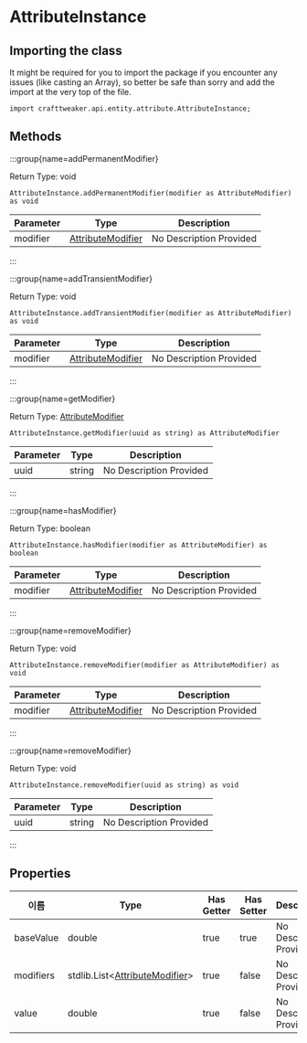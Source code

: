 # AttributeInstance

## Importing the class

It might be required for you to import the package if you encounter any issues (like casting an Array), so better be safe than sorry and add the import at the very top of the file.
```zenscript
import crafttweaker.api.entity.attribute.AttributeInstance;
```


## Methods

:::group{name=addPermanentModifier}

Return Type: void

```zenscript
AttributeInstance.addPermanentModifier(modifier as AttributeModifier) as void
```

| Parameter | Type                                                                 | Description             |
| --------- | -------------------------------------------------------------------- | ----------------------- |
| modifier  | [AttributeModifier](/vanilla/api/entity/attribute/AttributeModifier) | No Description Provided |


:::

:::group{name=addTransientModifier}

Return Type: void

```zenscript
AttributeInstance.addTransientModifier(modifier as AttributeModifier) as void
```

| Parameter | Type                                                                 | Description             |
| --------- | -------------------------------------------------------------------- | ----------------------- |
| modifier  | [AttributeModifier](/vanilla/api/entity/attribute/AttributeModifier) | No Description Provided |


:::

:::group{name=getModifier}

Return Type: [AttributeModifier](/vanilla/api/entity/attribute/AttributeModifier)

```zenscript
AttributeInstance.getModifier(uuid as string) as AttributeModifier
```

| Parameter | Type   | Description             |
| --------- | ------ | ----------------------- |
| uuid      | string | No Description Provided |


:::

:::group{name=hasModifier}

Return Type: boolean

```zenscript
AttributeInstance.hasModifier(modifier as AttributeModifier) as boolean
```

| Parameter | Type                                                                 | Description             |
| --------- | -------------------------------------------------------------------- | ----------------------- |
| modifier  | [AttributeModifier](/vanilla/api/entity/attribute/AttributeModifier) | No Description Provided |


:::

:::group{name=removeModifier}

Return Type: void

```zenscript
AttributeInstance.removeModifier(modifier as AttributeModifier) as void
```

| Parameter | Type                                                                 | Description             |
| --------- | -------------------------------------------------------------------- | ----------------------- |
| modifier  | [AttributeModifier](/vanilla/api/entity/attribute/AttributeModifier) | No Description Provided |


:::

:::group{name=removeModifier}

Return Type: void

```zenscript
AttributeInstance.removeModifier(uuid as string) as void
```

| Parameter | Type   | Description             |
| --------- | ------ | ----------------------- |
| uuid      | string | No Description Provided |


:::


## Properties

| 이름        | Type                                                                                                | Has Getter | Has Setter | Description             |
| --------- | --------------------------------------------------------------------------------------------------- | ---------- | ---------- | ----------------------- |
| baseValue | double                                                                                              | true       | true       | No Description Provided |
| modifiers | stdlib.List&lt;[AttributeModifier](/vanilla/api/entity/attribute/AttributeModifier)&gt; | true       | false      | No Description Provided |
| value     | double                                                                                              | true       | false      | No Description Provided |

